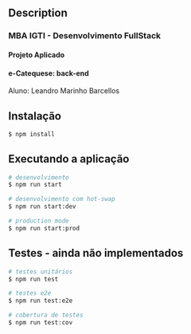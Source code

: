 ## Description
<h3>MBA IGTI - Desenvolvimento FullStack</h3>
<h4>Projeto Aplicado</h4>
<h4>e-Catequese: back-end</h4> 
<p>
Aluno: Leandro Marinho Barcellos
</p>

## Instalação

```bash
$ npm install
```

## Executando a aplicação

```bash
# desenvolvimento
$ npm run start

# desenvolvimento com hot-swap
$ npm run start:dev

# production mode
$ npm run start:prod
```

## Testes - ainda não implementados

```bash
# testes unitários
$ npm run test

# testes e2e
$ npm run test:e2e

# cobertura de testes
$ npm run test:cov
```
